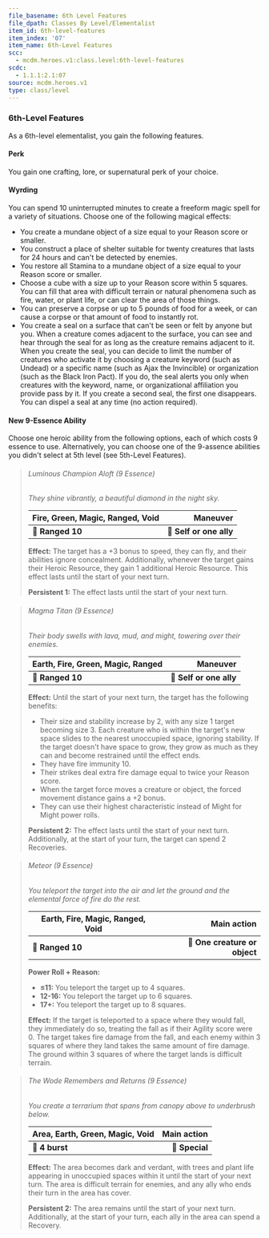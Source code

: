 ```yaml
---
file_basename: 6th Level Features
file_dpath: Classes By Level/Elementalist
item_id: 6th-level-features
item_index: '07'
item_name: 6th-Level Features
scc:
  - mcdm.heroes.v1:class.level:6th-level-features
scdc:
  - 1.1.1:2.1:07
source: mcdm.heroes.v1
type: class/level
---
```


### 6th-Level Features

As a 6th-level elementalist, you gain the following features.

#### Perk

You gain one crafting, lore, or supernatural perk of your choice.

#### Wyrding

You can spend 10 uninterrupted minutes to create a freeform magic spell for a variety of situations. Choose one of the following magical effects:

- You create a mundane object of a size equal to your Reason score or smaller.
- You construct a place of shelter suitable for twenty creatures that lasts for 24 hours and can't be detected by enemies.
- You restore all Stamina to a mundane object of a size equal to your Reason score or smaller.
- Choose a cube with a size up to your Reason score within 5 squares. You can fill that area with difficult terrain or natural phenomena such as fire, water, or plant life, or can clear the area of those things.
- You can preserve a corpse or up to 5 pounds of food for a week, or can cause a corpse or that amount of food to instantly rot.
- You create a seal on a surface that can't be seen or felt by anyone but you. When a creature comes adjacent to the surface, you can see and hear through the seal for as long as the creature remains adjacent to it. When you create the seal, you can decide to limit the number of creatures who activate it by choosing a creature keyword (such as Undead) or a specific name (such as Ajax the Invincible) or organization (such as the Black Iron Pact). If you do, the seal alerts you only when creatures with the keyword, name, or organizational affiliation you provide pass by it. If you create a second seal, the first one disappears. You can dispel a seal at any time (no action required).

#### New 9-Essence Ability

Choose one heroic ability from the following options, each of which costs 9 essence to use. Alternatively, you can choose one of the 9-assence abilities you didn't select at 5th level (see 5th-Level Features).

<!-- -->
> ###### Luminous Champion Aloft (9 Essence)
>
> *They shine vibrantly, a beautiful diamond in the night sky.*
>
> | **Fire, Green, Magic, Ranged, Void** |            **Maneuver** |
> | ------------------------------------ | ----------------------: |
> | **📏 Ranged 10**                     | **🎯 Self or one ally** |
>
> **Effect:** The target has a +3 bonus to speed, they can fly, and their abilities ignore concealment. Additionally, whenever the target gains their Heroic Resource, they gain 1 additional Heroic Resource. This effect lasts until the start of your next turn.
>
> **Persistent 1:** The effect lasts until the start of your next turn.

<!-- -->
> ###### Magma Titan (9 Essence)
>
> *Their body swells with lava, mud, and might, towering over their enemies.*
>
> | **Earth, Fire, Green, Magic, Ranged** |            **Maneuver** |
> | ------------------------------------- | ----------------------: |
> | **📏 Ranged 10**                      | **🎯 Self or one ally** |
>
> **Effect:** Until the start of your next turn, the target has the following benefits:
>
> - Their size and stability increase by 2, with any size 1 target becoming size 3. Each creature who is within the target's new space slides to the nearest unoccupied space, ignoring stability. If the target doesn't have space to grow, they grow as much as they can and become restrained until the effect ends.
> - They have fire immunity 10.
> - Their strikes deal extra fire damage equal to twice your Reason score.
> - When the target force moves a creature or object, the forced movement distance gains a +2 bonus.
> - They can use their highest characteristic instead of Might for Might power rolls.
>
> **Persistent 2:** The effect lasts until the start of your next turn. Additionally, at the start of your turn, the target can spend 2 Recoveries.

<!-- -->
> ###### Meteor (9 Essence)
>
> *You teleport the target into the air and let the ground and the elemental force of fire do the rest.*
>
> | **Earth, Fire, Magic, Ranged, Void** |               **Main action** |
> | ------------------------------------ | ----------------------------: |
> | **📏 Ranged 10**                     | **🎯 One creature or object** |
>
> **Power Roll + Reason:**
>
> - **≤11:** You teleport the target up to 4 squares.
> - **12-16:** You teleport the target up to 6 squares.
> - **17+:** You teleport the target up to 8 squares.
>
> **Effect:** If the target is teleported to a space where they would fall, they immediately do so, treating the fall as if their Agility score were 0. The target takes fire damage from the fall, and each enemy within 3 squares of where they land takes the same amount of fire damage. The ground within 3 squares of where the target lands is difficult terrain.

<!-- -->
> ###### The Wode Remembers and Returns (9 Essence)
>
> *You create a terrarium that spans from canopy above to underbrush below.*
>
> | **Area, Earth, Green, Magic, Void** | **Main action** |
> | ----------------------------------- | --------------: |
> | **📏 4 burst**                      |  **🎯 Special** |
>
> **Effect:** The area becomes dark and verdant, with trees and plant life appearing in unoccupied spaces within it until the start of your next turn. The area is difficult terrain for enemies, and any ally who ends their turn in the area has cover.
>
> **Persistent 2:** The area remains until the start of your next turn. Additionally, at the start of your turn, each ally in the area can spend a Recovery.
